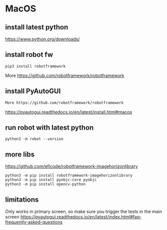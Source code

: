 # MacOS

## install latest python

<https://www.python.org/downloads/>

## install robot fw

```shell
pip3 install robotframework
```

More <https://github.com/robotframework/robotframework>

## install PyAutoGUI

```shell
More https://github.com/robotframework/robotframework
```

<https://pyautogui.readthedocs.io/en/latest/install.html#macos>

## run robot with latest python

```shell
python3 -m robot --version
```

## more libs

<https://github.com/eficode/robotframework-imagehorizonlibrary>

```shell
python3 -m pip install robotframework-imagehorizonlibrary
python3 -m pip install pyobjc-core pyobjc
python3 -m pip install opencv-python
```

## limitations

Only works in primary screen, so make sure you trigger the tests in the main screen
<https://pyautogui.readthedocs.io/en/latest/index.html#faq-frequently-asked-questions>
